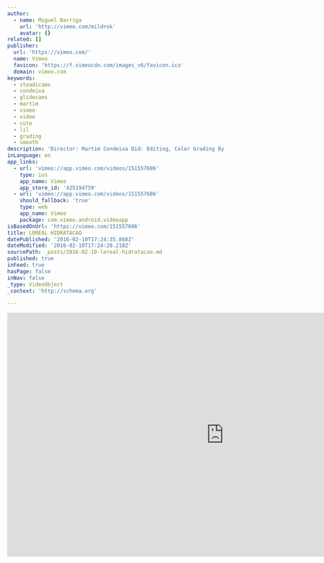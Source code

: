 ```yaml
---
author:
  - name: Miguel Barriga
    url: 'http://vimeo.com/mildrok'
    avatar: {}
related: []
publisher:
  url: 'https://vimeo.com/'
  name: Vimeo
  favicon: 'https://f.vimeocdn.com/images_v6/favicon.ico'
  domain: vimeo.com
keywords:
  - steadicams
  - condeixa
  - glidecams
  - martim
  - vimeo
  - video
  - cute
  - lil
  - grading
  - smooth
description: 'Director: Martim Condeixa Did: Editing, Color Grading By: bloomgraphics.tv'
inLanguage: en
app_links:
  - url: 'vimeo://app.vimeo.com/videos/151557606'
    type: ios
    app_name: Vimeo
    app_store_id: '425194759'
  - url: 'vimeo://app.vimeo.com/videos/151557606'
    should_fallback: 'true'
    type: web
    app_name: Vimeo
    package: com.vimeo.android.videoapp
isBasedOnUrl: 'https://vimeo.com/151557606'
title: LOREAL HIDRATACAO
datePublished: '2016-02-10T17:24:35.868Z'
dateModified: '2016-02-10T17:24:20.218Z'
sourcePath: _posts/2016-02-10-loreal-hidratacao.md
published: true
inFeed: true
hasPage: false
inNav: false
_type: VideoObject
_context: 'http://schema.org'

---
```

<iframe src="https://cdn.embedly.com/widgets/media.html?src=https%3A%2F%2Fplayer.vimeo.com%2Fvideo%2F151557606&amp;url=https%3A%2F%2Fvimeo.com%2F151557606&amp;image=http%3A%2F%2Fi.vimeocdn.com%2Fvideo%2F551332396_1280.jpg&amp;key=b7d04c9b404c499eba89ee7072e1c4f7&amp;type=text%2Fhtml&amp;schema=vimeo" width="1000" height="563" scrolling="no" frameborder="0" allowfullscreen="allowfullscreen" style=""></iframe>